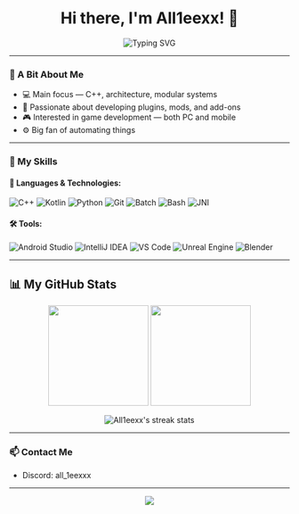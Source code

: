 <h1 align="center">Hi there, I'm All1eexx! 👋</h1>
<p align="center">
  <img src="https://readme-typing-svg.herokuapp.com?font=Fira+Code&pause=1000&color=00FF00&center=true&vCenter=true&width=450&lines=C%2B%2B+Developer;Love+modules%2C+plugins%2C+architecture;Exploring+different+tech+fields;Mobile+%26+PC+games%2C+automation" alt="Typing SVG" />
</p>

---

### 🧠 A Bit About Me

- 💻 Main focus — C++, architecture, modular systems  
- 🧩 Passionate about developing plugins, mods, and add-ons  
- 🎮 Interested in game development — both PC and mobile  
- ⚙️ Big fan of automating things

---

### 🔧 My Skills

#### 🧰 Languages & Technologies:

![C++](https://img.shields.io/badge/C++-00599C?style=for-the-badge&logo=c%2B%2B&logoColor=white)
![Kotlin](https://img.shields.io/badge/Kotlin-7F52FF?style=for-the-badge&logo=kotlin&logoColor=white)
![Python](https://img.shields.io/badge/Python-306998?style=for-the-badge&logo=python&logoColor=white)
![Git](https://img.shields.io/badge/Git-F05032?style=for-the-badge&logo=git&logoColor=white)
![Batch](https://img.shields.io/badge/Batch-4B4B4B?style=for-the-badge)
![Bash](https://img.shields.io/badge/Bash-121011?style=for-the-badge&logo=gnubash&logoColor=white)
![JNI](https://img.shields.io/badge/JNI-darkgreen?style=for-the-badge)

#### 🛠 Tools:

![Android Studio](https://img.shields.io/badge/Android%20Studio-3DDC84?style=for-the-badge&logo=androidstudio&logoColor=white)
![IntelliJ IDEA](https://img.shields.io/badge/IntelliJ%20IDEA-000000?style=for-the-badge&logo=intellijidea&logoColor=white)
![VS Code](https://img.shields.io/badge/VSCode-007ACC?style=for-the-badge&logo=visualstudiocode&logoColor=white)
![Unreal Engine](https://img.shields.io/badge/Unreal%20Engine-313131?style=for-the-badge&logo=unrealengine)
![Blender](https://img.shields.io/badge/Blender-F5792A?style=for-the-badge&logo=blender&logoColor=white)

---

## 📊 My GitHub Stats

<p align="center">
  <img height="180em" src="https://github-readme-stats.vercel.app/api?username=All1eexx&show_icons=true&theme=green&include_all_commits=true&count_private=true&border_color=00FF88&icon_color=00FF88&title_color=22FF55&text_color=A0FFA0&bg_color=00000000"/>
  <img height="180em" src="https://github-readme-stats.vercel.app/api/top-langs/?username=All1eexx&layout=compact&langs_count=8&theme=green&border_color=00FF88&title_color=22FF55&text_color=A0FFA0&bg_color=00000000"/>
</p>

<p align="center">
  <img src="https://github-readme-streak-stats.herokuapp.com/?user=All1eexx&theme=gruvbox&background=00000000&stroke=22FF55&ring=00FF88&fire=22FF55&currStreakLabel=00FF88&sideNums=A0FFA0&dates=A0FFA0" alt="All1eexx's streak stats" />
</p>

---

### 📫 Contact Me

- Discord: all_1eexxx

---

<p align="center">
  <img src="https://capsule-render.vercel.app/api?type=waving&color=58d68d&height=100&section=footer"/>
</p>
